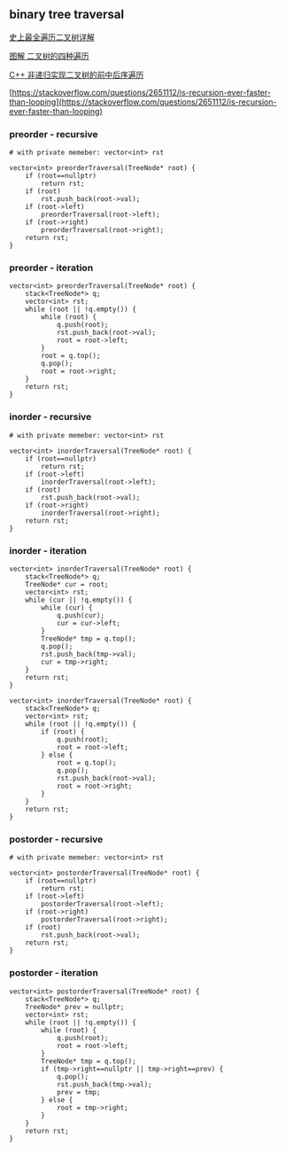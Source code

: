 ## binary tree traversal

[史上最全遍历二叉树详解](https://leetcode-cn.com/problems/binary-tree-preorder-traversal/solution/leetcodesuan-fa-xiu-lian-dong-hua-yan-shi-xbian-2/)

[图解 二叉树的四种遍历](https://leetcode-cn.com/problems/binary-tree-preorder-traversal/solution/tu-jie-er-cha-shu-de-si-chong-bian-li-by-z1m/)

[C++ 非递归实现二叉树的前中后序遍历](http://www.codebaoku.com/it-c/it-c-230036.html)

[https://stackoverflow.com/questions/2651112/is-recursion-ever-faster-than-looping](https://stackoverflow.com/questions/2651112/is-recursion-ever-faster-than-looping)

### preorder - recursive

```
# with private memeber: vector<int> rst

vector<int> preorderTraversal(TreeNode* root) {
	if (root==nullptr)
		return rst;
	if (root)
		rst.push_back(root->val);
	if (root->left)
		preorderTraversal(root->left);
	if (root->right)
		preorderTraversal(root->right);
	return rst;
}
```

### preorder - iteration

```
vector<int> preorderTraversal(TreeNode* root) {
	stack<TreeNode*> q;
	vector<int> rst;
	while (root || !q.empty()) {
		while (root) {
			q.push(root);
			rst.push_back(root->val);
			root = root->left;
		}
		root = q.top();
		q.pop();
		root = root->right;
	}
	return rst;
}
```

### inorder - recursive

```
# with private memeber: vector<int> rst

vector<int> inorderTraversal(TreeNode* root) {
	if (root==nullptr)
		return rst;
	if (root->left)
		inorderTraversal(root->left);
	if (root)
		rst.push_back(root->val);
	if (root->right)
		inorderTraversal(root->right);
	return rst;
}
```

### inorder - iteration

```
vector<int> inorderTraversal(TreeNode* root) {
    stack<TreeNode*> q;
    TreeNode* cur = root;
    vector<int> rst;
    while (cur || !q.empty()) {
        while (cur) {
            q.push(cur);
            cur = cur->left;
        }
        TreeNode* tmp = q.top();
        q.pop();
        rst.push_back(tmp->val);
        cur = tmp->right;
    }
    return rst;
}
```

```
vector<int> inorderTraversal(TreeNode* root) {
    stack<TreeNode*> q;
    vector<int> rst;
    while (root || !q.empty()) {
        if (root) {
            q.push(root);
            root = root->left;
        } else {
            root = q.top();
            q.pop();
            rst.push_back(root->val);
            root = root->right;
        }
    }
    return rst;
}
```

### postorder - recursive

```
# with private memeber: vector<int> rst

vector<int> postorderTraversal(TreeNode* root) {
	if (root==nullptr)
		return rst;
	if (root->left)
		postorderTraversal(root->left);
	if (root->right)
		postorderTraversal(root->right);
	if (root)
		rst.push_back(root->val);
	return rst;
}
```

### postorder - iteration

```
vector<int> postorderTraversal(TreeNode* root) {
	stack<TreeNode*> q;
	TreeNode* prev = nullptr;
	vector<int> rst;
	while (root || !q.empty()) {
		while (root) {
			q.push(root);
			root = root->left;
		}
		TreeNode* tmp = q.top();
		if (tmp->right==nullptr || tmp->right==prev) {
			q.pop();
			rst.push_back(tmp->val);
			prev = tmp;
		} else {
			root = tmp->right;
		}
	}
	return rst;
}
```
